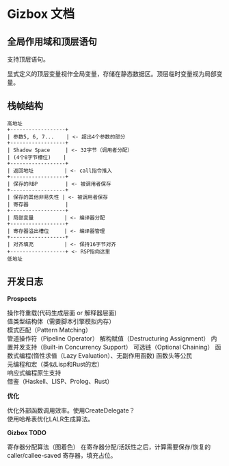 # Gizbox 文档  

## 全局作用域和顶层语句    

支持顶层语句。  

显式定义的顶层变量视作全局变量，存储在静态数据区。顶层临时变量视为局部变量。     


## 栈帧结构  

```  
高地址
+------------------+
| 参数5, 6, 7...    | <- 超出4个参数的部分
+------------------+
| Shadow Space     | <- 32字节（调用者分配）
| (4个8字节槽位)    |
+------------------+
| 返回地址          | <- call指令推入
+------------------+
| 保存的RBP         | <- 被调用者保存
+------------------+
| 保存的其他非易失性 | <- 被调用者保存
| 寄存器            |
+------------------+
| 局部变量          | <- 编译器分配
+------------------+
| 寄存器溢出槽位     | <- 编译器管理
+------------------+
| 对齐填充          | <- 保持16字节对齐
+------------------+ <- RSP指向这里
低地址
```


## 开发日志  

**Prospects**  

操作符重载(代码生成层面 or 解释器层面)    
值类型结构体（需要脚本引擎模拟内存）      
模式匹配（Pattern Matching）  
管道操作符（Pipeline Operator）
解构赋值（Destructuring Assignment）
内置并发支持（Built-in Concurrency Support）
可选链（Optional Chaining）
函数式编程(惰性求值（Lazy Evaluation）、无副作用函数)
函数头等公民  
元编程和宏（类似Lisp和Rust的宏）  
响应式编程原生支持  
借鉴（Haskell、LISP、Prolog、Rust）  

**优化**    

优化外部函数调用效率。使用CreateDelegate？  
使用哈希表优化LALR生成算法。  


**Gizbox TODO**   

寄存器分配算法（图着色）
在寄存器分配/活跃性之后，计算需要保存/恢复的 caller/callee-saved 寄存器，填充占位。  